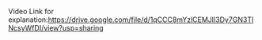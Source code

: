  Video Link for explanation:https://drive.google.com/file/d/1qCCC8mYzlCEMJIl3Dy7GN3TlNcsyWfDI/view?usp=sharing
